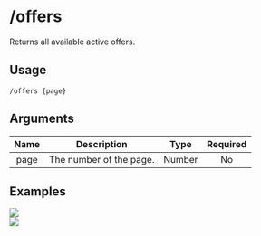 # /offers

Returns all available active offers.

## Usage

```
/offers {page}
```

## Arguments

| Name | Description             | Type   | Required |
| :--: | :---------------------: | :----: | :------: |
| page | The number of the page. | Number | No       |

## Examples

<img src="https://user-images.githubusercontent.com/111157596/234334612-857232cd-40cc-4537-833a-78cfce9dcb39.png" class="rounded-corners">\
<img src="https://user-images.githubusercontent.com/111157596/234334650-c39f8066-d6d9-4639-ac37-e9fc8dc68d02.png" class="rounded-corners">